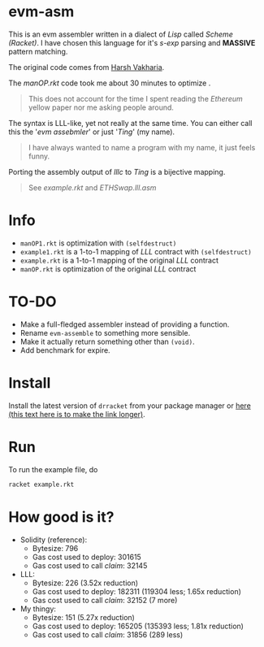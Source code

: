 # evm-asm
This is an evm assembler written in a dialect of *Lisp* called *Scheme (Racket)*.
I have chosen this language for it's *s-exp* parsing and **MASSIVE** pattern matching.

The original code comes from [Harsh Vakharia](https://github.com/harshjv/).

The *manOP.rkt* code took me about 30 minutes to optimize .
> This does not account for the time I spent reading the *Ethereum* yellow paper nor me asking people around.

The syntax is LLL-like, yet not really at the same time.
You can either call this the '*evm assebmler*' or just '*Ting*' (my name).
> I have always wanted to name a program with my name, it just feels funny.

Porting the assembly output of *lllc* to *Ting* is a bijective mapping.
> See *example.rkt* and *ETHSwap.lll.asm*

# Info
* `manOP1.rkt` is optimization with `(selfdestruct)`
* `example1.rkt` is a 1-to-1 mapping of *LLL* contract with `(selfdestruct)`
* `example.rkt` is a 1-to-1 mapping of the original *LLL* contract
* `manOP.rkt` is optimization of the original *LLL* contract

# TO-DO
* Make a full-fledged assembler instead of providing a function.
* Rename `evm-assemble` to something more sensible.
* Make it actually return something other than `(void)`.
* Add benchmark for expire.

# Install
Install the latest version of `drracket` from your package manager or [here (this text here is to make the link longer)](https://download.racket-lang.org/).

# Run
To run the example file, do
```bash
racket example.rkt
```

# How good is it?
* Solidity (reference):
    * Bytesize: 796
    * Gas cost used to deploy: 301615
    * Gas cost used to call *claim*: 32145
* LLL:
    * Bytesize: 226 (3.52x reduction)
    * Gas cost used to deploy: 182311 (119304 less; 1.65x reduction)
    * Gas cost used to call *claim*: 32152 (7 more)
* My thingy:
    * Bytesize: 151 (5.27x reduction)
    * Gas cost used to deploy: 165205 (135393 less; 1.81x reduction)
    * Gas cost used to call *claim*: 31856 (289 less)
